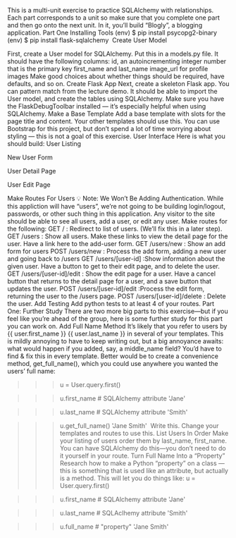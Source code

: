 This is a multi-unit exercise to practice SQLAlchemy with relationships. Each part corresponds to a unit so make sure that you complete one part and then go onto the next unit.
In it, you’ll build “Blogly”, a blogging application.
Part One
Installing Tools
(env) $ pip install psycopg2-binary
(env) $ pip install flask-sqlalchemy
​
Create User Model

First, create a User model for SQLAlchemy. Put this in a models.py file.
It should have the following columns:
id, an autoincrementing integer number that is the primary key
first_name and last_name
image_url for profile images
Make good choices about whether things should be required, have defaults, and so on.
Create Flask App
Next, create a skeleton Flask app. You can pattern match from the lecture demo.
It should be able to import the User model, and create the tables using SQLAlchemy. Make sure you have the FlaskDebugToolbar installed — it’s especially helpful when using SQLAlchemy.
Make a Base Template
Add a base template with slots for the page title and content. Your other templates should use this.
You can use Bootstrap for this project, but don’t spend a lot of time worrying about styling — this is not a goal of this exercise.
User Interface
Here is what you should build:
User Listing

New User Form

User Detail Page

User Edit Page

Make Routes For Users
💡
Note: We Won’t Be Adding Authentication. While this appliction will have “users”, we’re not going to be building login/logout, passwords, or other such thing in this application. Any visitor to the site should be able to see all users, add a user, or edit any user.
Make routes for the following:
GET / : Redirect to list of users. (We’ll fix this in a later step).
GET /users : Show all users. Make these links to view the detail page for the user. Have a link here to the add-user form.
GET /users/new : Show an add form for users
POST /users/new : Process the add form, adding a new user and going back to /users
GET /users/[user-id] :Show information about the given user. Have a button to get to their edit page, and to delete the user.
GET /users/[user-id]/edit : Show the edit page for a user. Have a cancel button that returns to the detail page for a user, and a save button that updates the user.
POST /users/[user-id]/edit :Process the edit form, returning the user to the /users page.
POST /users/[user-id]/delete : Delete the user.
Add Testing
Add python tests to at least 4 of your routes.
Part One: Further Study
There are two more big parts to this exercise—but if you feel like you’re ahead of the group, here is some further study for this part you can work on.
Add Full Name Method
It’s likely that you refer to users by {{ user.first_name }} {{ user.last_name }} in several of your templates. This is mildly annoying to have to keep writing out, but a big annoyance awaits: what would happen if you added, say, a middle_name field? You’d have to find & fix this in every template.
Better would be to create a convenience method, get_full_name(), which you could use anywhere you wanted the users’ full name:
>>> u = User.query.first()

>>> u.first_name    # SQLAlchemy attribute
'Jane'

>>> u.last_name     # SQLAlchemy attribute
'Smith'

>>> u.get_full_name()
'Jane Smith'
​
Write this.
Change your templates and routes to use this.
List Users In Order
Make your listing of users order them by last_name, first_name.
You can have SQLAlchemy do this—you don’t need to do it yourself in your route.
Turn Full Name Into a “Property”
Research how to make a Python “property” on a class — this is something that is used like an attribute, but actually is a method. This will let you do things like:
>>> u = User.query.first()

>>> u.first_name    # SQLAlchemy attribute
'Jane'

>>> u.last_name     # SQLAclhemy attribute
'Smith'

>>> u.full_name     # "property"
'Jane Smith'
